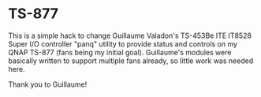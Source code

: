 # TS-877

This is a simple hack to change Guillaume Valadon's TS-453Be ITE IT8528 Super I/O controller "panq" utility to provide status and controls on my QNAP TS-877 (fans being my initial goal).  Guillaume's modules were basically written to support multiple fans already, so little work was needed here.

Thank you to Guillaume!
